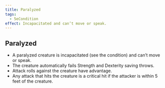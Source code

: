 ```yaml
---
title: Paralyzed
tags:
  - 5eCondition
effect: Incapacitated and can’t move or speak.
---
```


## Paralyzed
- A paralyzed creature is incapacitated (see the condition) and can’t move or speak.
- The creature automatically fails Strength and Dexterity saving throws.
- Attack rolls against the creature have advantage.
- Any attack that hits the creature is a critical hit if the attacker is within 5 feet of the creature.
